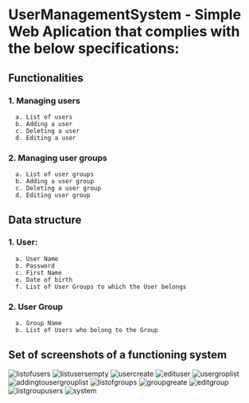 # UserManagementSystem - Simple Web Aplication that complies with the below specifications:

## Functionalities

 ### 1. Managing users
  
      a. List of users
      b. Adding a user
      c. Deleting a user
      d. Editing a user
      
 ### 2. Managing user groups
  
      a. List of user groups
      b. Adding a user group   
      c. Deleting a user group
      d. Editing user group
      
## Data structure
  ### 1. User:
  
      a. User Name
      b. Password
      c. First Name
      e. Date of birth
      f. List of User Groups to which the User belongs
      
 ### 2. User Group
      a. Group Name 
      b. List of Users who belong to the Group
      
 ## Set of screenshots of a functioning system 
![listofusers](https://user-images.githubusercontent.com/26436190/39406158-1ea5d830-4bb2-11e8-8df5-4acd7d701ffd.png)
![listusersempty](https://user-images.githubusercontent.com/26436190/39406159-1ed092c8-4bb2-11e8-9410-f1bfee6c91fe.png)
![usercreate](https://user-images.githubusercontent.com/26436190/39406160-1ef238ec-4bb2-11e8-82af-9d8bc85a62fa.png)
![edituser](https://user-images.githubusercontent.com/26436190/39406164-1fa44622-4bb2-11e8-96bd-2bc44d522060.png)
![usergroplist](https://user-images.githubusercontent.com/26436190/39406161-1f22ba94-4bb2-11e8-88ab-94e3265a7307.png)
![addingtousergrouplist](https://user-images.githubusercontent.com/26436190/39406162-1f64b82c-4bb2-11e8-9df6-f73f90d023c5.png)
![listofgroups](https://user-images.githubusercontent.com/26436190/39406157-1e873e52-4bb2-11e8-9079-ea7b0997cc3a.png)
![groupgreate](https://user-images.githubusercontent.com/26436190/39406155-1e4a3ec6-4bb2-11e8-8e82-43d73dd63d38.png)
![editgroup](https://user-images.githubusercontent.com/26436190/39406163-1f84db16-4bb2-11e8-89b1-f8c429543679.png)
![listgroupusers](https://user-images.githubusercontent.com/26436190/39406156-1e6821de-4bb2-11e8-9730-5d9c8ade1d6b.png)
![system](https://user-images.githubusercontent.com/26436190/39406230-9d6d863a-4bb3-11e8-8422-1929c9d2faf1.png)
      
      
